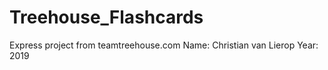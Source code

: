 # Treehouse_Flashcards

Express project from teamtreehouse.com
Name: Christian van Lierop
Year: 2019
